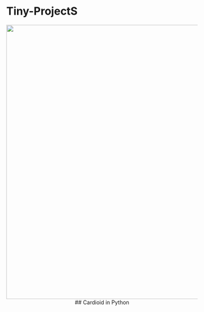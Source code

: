 # Tiny-ProjectS

<div align=center>
  <img src="readme/cardioid.gif" width="720"/>
  ## Cardioid in Python
</div>
